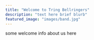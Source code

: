 ```yaml
---
title: "Welcome to Tring Bellringers"
description: "text here brief blurb"
featured_image: "images/band.jpg"
---
```

some welcome info about us here